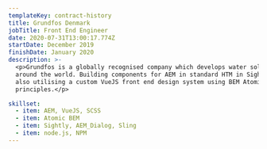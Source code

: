 ```yaml
---
templateKey: contract-history
title: Grundfos Denmark
jobTitle: Front End Engineer
date: 2020-07-31T13:00:17.774Z
startDate: December 2019
finishDate: January 2020
description: >-
  <p>Grundfos is a globally recognised company which develops water solutions
  around the world. Building components for AEM in standard HTM in Sightly but
  also utilising a custom VueJS front end design system using BEM Atomic Design
  principles.</p>

skillset:
  - item: AEM, VueJS, SCSS
  - item: Atomic BEM
  - item: Sightly, AEM_Dialog, Sling
  - item: node.js, NPM
---
```

